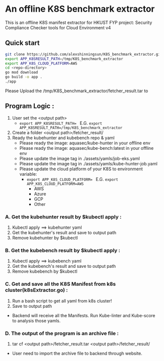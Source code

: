 # An offline K8S benchmark extractor
This is an offline K8S manifest extractor for HKUST FYP project: Security Compliance Checker tools for Cloud Environment v4

## Quick start
```bash 
git clone https://github.com/alexshinningsun/K8S_benchmark_extractor.git
export APP_K8SRESULT_PATH=/tmp/K8S_benchmark_extractor
export APP_K8S_CLOUD_PLATFORM=AWS
cd <repo-directory>
go mod download
go build -o app .
./app
```
Please Upload the /tmp/K8S_benchmark_extractor/fetcher_result.tar to 

## Program Logic :
1. User set the \<output path\>
    - `export APP_K8SRESULT_PATH= ` E.G. `export APP_K8SRESULT_PATH=/tmp/K8S_benchmark_extractor`
1. Create a folder \<output path\>/fetcher_result/
1. Ready the kubehunter and kubebench repo & yaml
    - Please ready the image: aquasec/kube-hunter in your offline env
    - Please ready the image: aquasec/kube-bench:latest in your offline env
    - Please update the image tag in ./assets/yamls/job-eks.yaml
    - Please update the image tag in ./assets/yamls/kube-hunter-job.yaml
    - Please update the cloud platform of your K8S to environment variable: 
        - `export APP_K8S_CLOUD_PLATFORM= ` E.G. `export APP_K8S_CLOUD_PLATFORM=AWS`
            - AWS
            - Azure
            - GCP
            - Other

### A. Get the kubehunter result by $kubectl apply :
1. Kubectl apply ==>  kubehunter yaml
1. Get the kubehunter's result and save to output path
1. Remove kubehunter by $kubectl

### B. Get the kubebench result by $kubectl apply :

1. Kubectl apply ==> kubebench yaml
1. Get the kubebench's result and save to output path
1. Remove kubebench by $kubectl


### C. Get and save all the K8S Manifest from k8s cluster(k8sExtractor.go) :
1. Run a bash script to get all yaml from k8s cluster!
1. Save to output path
* Backend will receive all the Manifests. Run Kube-linter and Kube-score to analysis those yamls.


### D. The output of the program is an archive file :
1. tar cf \<output path\>/fetcher_result.tar \<output path\>/fetcher_result/
* User need to import the archive file to backend through website.

